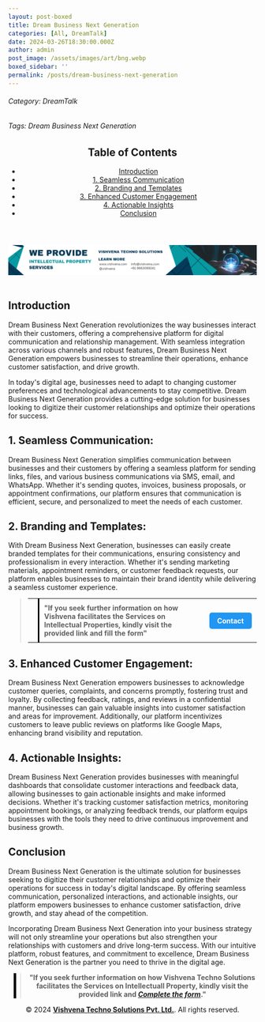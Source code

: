 ```yaml
---
layout: post-boxed
title: Dream Business Next Generation
categories: [All, DreamTalk]
date: 2024-03-26T18:30:00.000Z
author: admin
post_image: /assets/images/art/bng.webp
boxed_sidebar: ''
permalink: /posts/dream-business-next-generation
---
```


###### Category: DreamTalk

###### Tags: Dream Business Next Generation

<html lang="en">
<head>
    <meta charset="UTF-8">
    <meta name="viewport" content="width=device-width, initial-scale=1.0">
    <title><h1>Dream Business Next Generation</h1></title>
    <meta name="description" content="Transform your business with Dream Business Next Generation. Streamline communication, collect feedback, and manage customer interactions effortlessly with our intuitive platform.">
</head>
<body>
   <header>
	<h2>Table of Contents</h2>
       <nav>
			<ul>
				<li><a href="#introduction">Introduction</a></li>
				<li><a href="#1">1. Seamless Communication</a></li>
				<li><a href="#2">2. Branding and Templates</a></li>
				<li><a href="#3">3. Enhanced Customer Engagement</a></li>
				<li><a href="#4">4. Actionable Insights</a></li>	
				<li><a href="#5">Conclusion</a></li>
		</ul>
	</nav>
</header>
<a href="/contact">
  <img src="/assets/images/art/ip ads a.webp" alt="inlinead" style="max-width:100%; height:auto;">
</a>
<br><br>

<article>
    <section id="introduction">
        <h2>Introduction</h2>
        <p>Dream Business Next Generation revolutionizes the way businesses interact with their customers, offering a comprehensive platform for digital communication and relationship management. With seamless integration across various channels and robust features, Dream Business Next Generation empowers businesses to streamline their operations, enhance customer satisfaction, and drive growth.</p>
	</section>
<p>In today's digital age, businesses need to adapt to changing customer preferences and technological advancements to stay competitive. Dream Business Next Generation provides a cutting-edge solution for businesses looking to digitize their customer relationships and optimize their operations for success.</p>
<section id="1">
	<h2>1. Seamless Communication:</h2>
<p>Dream Business Next Generation simplifies communication between businesses and their customers by offering a seamless platform for sending links, files, and various business communications via SMS, email, and WhatsApp. Whether it's sending quotes, invoices, business proposals, or appointment confirmations, our platform ensures that communication is efficient, secure, and personalized to meet the needs of each customer.</p>
</section>

<section id="2">
	<h2>2. Branding and Templates:</h2>
<p>With Dream Business Next Generation, businesses can easily create branded templates for their communications, ensuring consistency and professionalism in every interaction. Whether it's sending marketing materials, appointment reminders, or customer feedback requests, our platform enables businesses to maintain their brand identity while delivering a seamless customer experience.</p>
</section>
<blockquote style="position:relative;">
 <table style="border-collapse: collapse; width: 100%;">
    <tr>
      <td style="border-right: 3px solid black; padding: 10px; width: auto;">
        <!-- Vertical line -->
      </td>
      <td style="padding: 10px; width: auto;">
        <b style="font-size:1em;">"If you seek further information on how Vishvena facilitates the Services on Intellectual Properties, kindly visit the provided link and fill the form"</b>
      </td>
      <td style="padding: 10px; width: auto;">
        <a href="/contact" style="display: inline-block; background-color: #2196F3; color: white; padding: 8px 16px; text-decoration: none; border-radius: 5px; font-weight: bold;">Contact</a>
      </td>
    </tr>
  </table>
  </blockquote>
<section id="3">
	<h2>3. Enhanced Customer Engagement:</h2>
<p>Dream Business Next Generation empowers businesses to acknowledge customer queries, complaints, and concerns promptly, fostering trust and loyalty. By collecting feedback, ratings, and reviews in a confidential manner, businesses can gain valuable insights into customer satisfaction and areas for improvement. Additionally, our platform incentivizes customers to leave public reviews on platforms like Google Maps, enhancing brand visibility and reputation.</p>
</section>

<section id="4">
	<h2>4. Actionable Insights:</h2>
<p>Dream Business Next Generation provides businesses with meaningful dashboards that consolidate customer interactions and feedback data, allowing businesses to gain actionable insights and make informed decisions. Whether it's tracking customer satisfaction metrics, monitoring appointment bookings, or analyzing feedback trends, our platform equips businesses with the tools they need to drive continuous improvement and business growth.</p>
</section>

<section id="5">
	<h2>Conclusion</h2>
<p>Dream Business Next Generation is the ultimate solution for businesses seeking to digitize their customer relationships and optimize their operations for success in today's digital landscape. By offering seamless communication, personalized interactions, and actionable insights, our platform empowers businesses to enhance customer satisfaction, drive growth, and stay ahead of the competition.</p>

<p>Incorporating Dream Business Next Generation into your business strategy will not only streamline your operations but also strengthen your relationships with customers and drive long-term success. With our intuitive platform, robust features, and commitment to excellence, Dream Business Next Generation is the partner you need to thrive in the digital age.</p>

</section>

</article>

<center><blockquote style="position:relative;">
<p><b style="font-size:1em;">"If you seek further information on how Vishvena Techno Solutions facilitates the Services on Intellectuall Property, kindly visit the provided link and <a href="/contact"><i>Complete the form</i></a>."</b></p>
<div style="position:absolute; top:0; bottom:0; left:-15px; border-left:5px solid black;"></div>
</blockquote></center>

<footer>
<center><p>&copy; 2024 <a href="https://vishvena.com"><b>Vishvena Techno Solutions Pvt. Ltd.</b></a>. All rights reserved.</p></center>

</footer>
</body>
</html>
